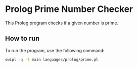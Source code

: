 # Prolog Prime Number Checker

This Prolog program checks if a given number is prime.

## How to run

To run the program, use the following command:

```bash
swipl -q -t main languages/prolog/prime.pl
